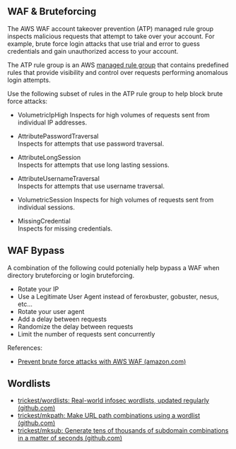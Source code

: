 ## WAF & Bruteforcing

The AWS WAF account takeover prevention (ATP) managed rule group inspects malicious requests that attempt to take over your account. For example, brute force login attacks that use trial and error to guess credentials and gain unauthorized access to your account.

The ATP rule group is an AWS [managed rule group](https://docs.aws.amazon.com/waf/latest/developerguide/waf-managed-rule-groups.html) that contains predefined rules that provide visibility and control over requests performing anomalous login attempts.

Use the following subset of rules in the ATP rule group to help block brute force attacks:

- VolumetricIpHigh 
	Inspects for high volumes of requests sent from individual IP addresses.

- AttributePasswordTraversal  
	Inspects for attempts that use password traversal.

- AttributeLongSession  
	Inspects for attempts that use long lasting sessions.

- AttributeUsernameTraversal  
	Inspects for attempts that use username traversal.

- VolumetricSession
Inspects for high volumes of requests sent from individual sessions.

- MissingCredential  
	Inspects for missing credentials.


## WAF Bypass

A combination of the following could potenially help bypass a WAF when directory bruteforcing or login bruteforcing.

- Rotate your IP
- Use a Legitimate User Agent instead of feroxbuster, gobuster, nesus, etc...
- Rotate your user agent
- Add a delay between requests
- Randomize the delay between requests
- Limit the number of requests sent concurrently

References:
- [Prevent brute force attacks with AWS WAF (amazon.com)](https://aws.amazon.com/premiumsupport/knowledge-center/waf-prevent-brute-force-attacks/)

## Wordlists
- [trickest/wordlists: Real-world infosec wordlists, updated regularly (github.com)](https://github.com/trickest/wordlists)
- [trickest/mkpath: Make URL path combinations using a wordlist (github.com)](https://github.com/trickest/mkpath)
- [trickest/mksub: Generate tens of thousands of subdomain combinations in a matter of seconds (github.com)](https://github.com/trickest/mksub)